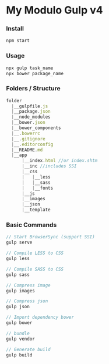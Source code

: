 # My Modulo Gulp v4

### Install

```js
npm start
```

### Usage

```js
npx gulp task_name
npx bower package_name
```
### Folders / Structure

```js
folder
  |__gulpfile.js
  |__package.json
  |__node_modules
  |__bower.json
  |__bower_components
  |__.bowerrc
  |__.gitignore
  |__.editorconfig
  |__README.md
  |__app
      |__index.html //or index.shtm
      |__inc //includes SSI
      |__css
      |   |__less
      |   |__sass
      |   |__fonts
      |__js
      |__images
      |__json
      |__template
```
### Basic Commands

```js
// Start BrowserSync (support SSI)
gulp serve

// Compile LESS to CSS
gulp less

// Compile SASS to CSS
gulp sass

// Compress image
gulp images

// Compress json
gulp json

// Import dependency bower
gulp bower

// bundle
gulp vendor

// Generate build
gulp build
```
